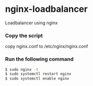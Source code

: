 # nginx-loadbalancer
Loadbalancer using nginx

### Copy the script
copy nginx.conf to /etc/nginx/nginx.conf

### Run the following command
```sh
$ sudo nginx -t 
$ sudo systemctl restart nginx
$ sudo systemctl enable nginx
```




